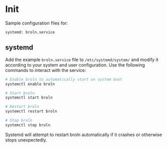 # Init

Sample configuration files for:

```
systemd: broln.service
```

## systemd

Add the example `broln.service` file to `/etc/systemd/system/` and modify it according to your system and user configuration. Use the following commands to interact with the service:

```bash
# Enable broln to automatically start on system boot
systemctl enable broln

# Start broln
systemctl start broln

# Restart broln
systemctl restart broln

# Stop broln
systemctl stop broln
```

Systemd will attempt to restart broln automatically if it crashes or otherwise stops unexpectedly.
